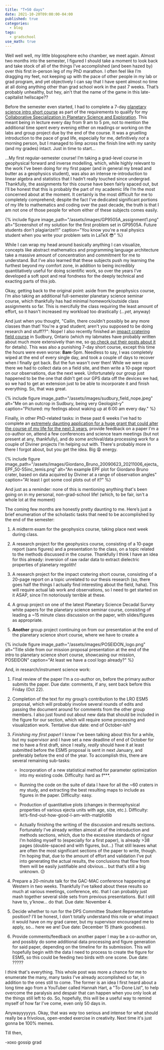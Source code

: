 ```yaml
---
title: "T+50 days"
date: 2021-10-20T09:00:00-04:00
published: true
categories:
  - blog
tags:
  - gradschool
use_math: true
---
```


Well well well, my little blogosphere echo chamber, we meet again. Almost two months into the semester, I figured I should take a moment to look back and take stock of all of the things I’ve accomplished (and been hazed by) over this first in-person leg of my PhD marathon. I often feel like I’m dragging my feet, not keeping up with the pace of other people in my lab or grad program, and yet objectively I can say that I have spent almost no time at all doing anything other than grad school work in the past 7 weeks. That’s probably unhealthy, but hey, ain't that the name of the game in this late-capitalist hellscape?? 

Before the semester even started, I had to complete a 7-day [planetary science intro short course](https://www.uwo.ca/earth/docs/Course%20Outlines%2020-21/PS9603A_syllabus_2020%20Neish.pdf) as part of the requirements to qualify for my [Collaborative Specialization in Planetary Science and Exploration](https://grad.uwo.ca/admissions/programs/program.cfm?p=242). This meant being in lecture every day from 9 am to 5 pm, not to mention the additional time spent every evening either on readings or working on the labs and group project due by the end of the course. It was a gruelling introduction to the pace of grad life, especially for me, definitively _not_ a morning person, but I managed to limp across the finish line with my sanity (and my grades) intact. Just in time to start...

...My first regular-semester course! I’m taking a grad-level course in geophysical forward and inverse modelling, which, while highly relevant to the work I’ve been doing for my first paper (and in general my bread and butter as a geophysics student), was also an intense re-introduction to linear algebra and statistics that I hadn’t really touched since undergrad. Thankfully, the assignments for this course have been fairly spaced out, but I’ll be honest that this is probably the part of my academic life I’m the most concerned about at the moment. It certainly is the most difficult for me to completely comprehend; despite the fact I’ve dedicated significant portions of my life to mathematics and coding over the past decade, the truth is that I am not one of those people for whom either of these subjects comes easily.

{% include figure image_path="/assets/images/GP9505A_assignment1.png" alt="Screenshot of my solution for the first problem set in GP9505A. Future students don't plagiarize!!!" caption="You know you're a real physics student when you write your problem sets in LaTeX 😎" %}

While I can wrap my head around basically anything I can visualize, concepts like abstract mathematics and programming language architecture take a massive amount of concentration and commitment for me to understand. But I’ve also learned that these subjects push my learning the furthest beyond my comfort zone, in addition to being incredibly quantitatively useful for doing scientific work, so over the years I’ve developed a soft spot and real fondness for the deeply technical and exacting parts of this job.

Okay, getting back to the original point: aside from the geophysics course, I’m also taking an additional full-semester planetary science seminar course, which thankfully has had minimal homework/outside class assignments so far. This is mercifully the class requiring the least amount of effort, so it hasn't increased my workload too drastically (..._yet_, anyway)

And just when you thought, "Cailin, there couldn't possibly be any more classes than that! You're a grad student; aren't you supposed to be doing research and stuff??": Nope! I also recently finished an [impact cratering field course](https://space.uwo.ca/training/graduate_students/courses/planetsc_9604_sudbury_short_course.html) in Sudbury, Ontario (which my labmates have probably written about much more extensively than me, so [go check out their posts about it](https://reidperkins.github.io/reidsite/oct19.html) for details). This was also a punishing 7-day short course, except this time the hours were even worse: **8am**-5pm. Needless to say, I was completely wiped at the end of every single day, and took a couple of days to recover when I finally got back. But the fun wasn't over then! While we were up there we had to collect data on a field site, and then write a 10-page report on our observations, due the next week. Unfortunately our group just happened to be the one that didn't get our GPS data off the devices we had, so we had to get an extension just to be able to incorporate it and finish everything. So, that was great.

{% include figure image_path="/assets/images/sudbury_field_nope.jpeg" alt="Me on an outcrop in Sudbury, being very Geologist-y" caption="Pictured: my feelings about waking up at 6:00 am every day." %}

Finally, in other PhD-related tasks: in these past 6 weeks I've had to complete an [extremely daunting application for a huge grant that could alter the course of my life for the next 3 years](https://www.nserc-crsng.gc.ca/students-etudiants/pg-cs/cgsd-bescd_eng.asp), provide feedback on a paper I'm a co-author on, attend a few conferences and science team meetings (but not present at any, thankfully), and do some archival/data processing work for a couple of Diviner projects I'm helping out with. There's probably more in there I forgot about, but you get the idea. Big 😩 energy.

{% include figure image_path="/assets/images/Giordano_Bruno_20090623_20211006_ejecta_EPF_50-55inc_temis.png" alt="An example EPF plot for Giordano Bruno crater, based on data acquired by Diviner at a range of observation angles" caption="At least I got some cool plots out of it?" %}

And just as a reminder: none of this is mentioning anything that's been going on in my personal, non-grad-school life! (which, to be fair, isn't a whole lot at the moment)

The coming few months are honestly pretty daunting to me. Here’s just a brief enumeration of the scholastic tasks that need to be accomplished by the end of the semester:

1. A midterm exam for the geophysics course, taking place next week during class.

2. A research project for the geophysics course, consisting of a 10-page report (sans figures) and a presentation to the class, on a topic related to the methods discussed in the course. Thankfully I think I have an idea for this already: inversion of raw radar data to extract dielectric properties of planetary regolith!

3. A research project for the impact cratering short course, consisting of a 20-page report on a topic unrelated to our thesis research (so, there goes half the things I actually find interesting about the field, haha). This will require actual lab work and observations, so I need to get started on it ASAP, since I’m notoriously terrible at these.

4. A group project on one of the latest Planetary Science Decadal Survey white papers for the planetary science seminar course, consisting of leading a ~15 minute class discussion on the paper, with slides/figures as appropriate.

5. **Another** group project continuing on from our presentation at the end of the planetary science short course, where we have to create a 

{% include figure image_path="/assets/images/POSEIDON_logo.png" alt="Title slide from our mission proposal presentation at the end of the intro to planetary science short course, showcasing our mission, POSEIDON" caption="At least we have a cool logo already?" %}

And, in research/instrument science work:

1. Final review of the paper I’m a co-author on, before the primary author submits the paper. Due date: comments, if any, sent back before this Friday (Oct 22).

2. Completion of the text for my group’s contribution to the LRO ESM5 proposal, which will probably involve several rounds of edits and passing the document around for comments from the other group members. I also just found out about new data that should be included in the figure for our section, which will require some processing and visualization work. Tentative due date: end of October-ish?

3. _*Finishing my first paper*_! I know I’ve been talking about this for a while, but my supervisor and I have set a new deadline of end of October for me to have a first draft, since I really, _really_ should have it at least submitted before the ESM5 proposal is sent in next January, and preferably before the end of the year. To accomplish this, there are several remaining sub-tasks:

	* Incorporation of a new statistical method for parameter optimization into my existing code. Difficulty: hard as f***.

	* Running the code on the suite of data I have for all the ~60 craters in my study, and extracting the best resulting maps to include as figures in the paper. Difficulty: easy.

	* Production of quantitative plots (changes in thermophysical properties of various ejecta units with age, size, etc.). Difficulty: let’s-find-out-how-good-I-am-with-matplotlib

	* Actually finishing the writing of the discussion and results sections. Fortunately I’ve already written almost all of the introduction and methods sections, which, due to the excessive standards of rigour I’m holding myself to (especially for a first paper), is already >38 pages (double-spaced and with figures, but...) That still leaves what are often the most significant sections of the paper to write, though. I’m hoping that, due to the amount of effort and validation I’ve put into generating the actual results, the conclusions that flow from them will be easily justifiable and obvious... but that’s still a big unknown. 😕

4. Prepare a 20-minute talk for the GAC-MAC conference happening at Western in two weeks. Thankfully I’ve talked about these results so much at various meetings, conference, etc. that I can probably just mash together several slide sets from previous presentations. But I still have to, y’know… do that. Due date: November 4.

5. Decide whether to run for the DPS Committee Student Representative position? I’ll be honest, I don’t totally understand this role or what impact it would have on my grad career, but my supervisor encouraged me to apply, so… here we are! Due date: December 15 (thank goodness).

6. Provide comments/feedback on another paper I may be a co-author on, and possibly do some additional data processing and figure generation for said paper, depending on the timeline for its submission. This will hopefully begin with the data I need to process to create the figure for ESM5, so this could be feeding two birds with one scone. Due date: ?????

I _think_ that's everything. This whole post was more a chance for me to enumerate the many, many tasks I've already accomplished so far, in addition to the ones still to come. The former is an idea I first heard about a long time ago from a YouTuber called Hannah Hart, a "To-Done List", to help overcome the paralysis and despair that can happen when you only look at the things still left to do. So, hopefully, this will be a useful way to remind myself of how far I've come, even only 50 days in.

Anywayyyyyys. Okay, that was _way_ too serious and intense for what should really be a frivolous, open-ended exercise in creativity. Next time it's just gonna be 100% memes.

Till then,

-xoxo gossip grad

